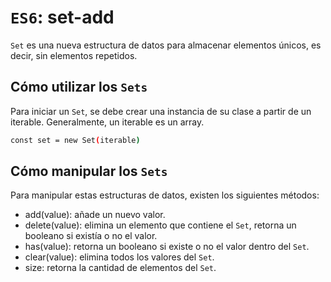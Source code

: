 # `ES6`: set-add

`Set` es una nueva estructura de datos para almacenar elementos únicos, es decir, sin elementos repetidos.

## Cómo utilizar los `Sets`

Para iniciar un `Set`, se debe crear una instancia de su clase a partir de un iterable. Generalmente, un iterable es un array.

``` bash
const set = new Set(iterable)
```

## Cómo manipular los `Sets`

Para manipular estas estructuras de datos, existen los siguientes métodos:

* add(value): añade un nuevo valor.
* delete(value): elimina un elemento que contiene el `Set`, retorna un booleano si existía o no el valor.
* has(value): retorna un booleano si existe o no el valor dentro del `Set`.
* clear(value): elimina todos los valores del `Set`.
* size: retorna la cantidad de elementos del `Set`.
